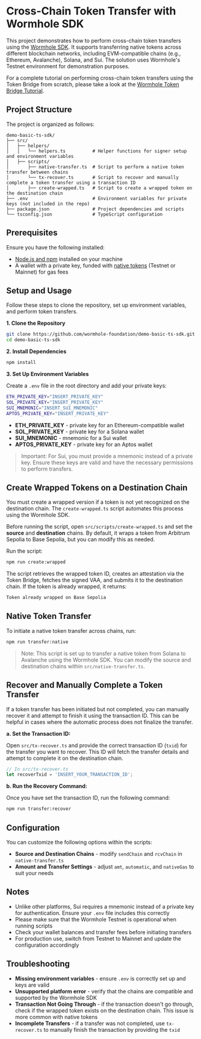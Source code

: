 # Cross-Chain Token Transfer with Wormhole SDK

This project demonstrates how to perform cross-chain token transfers using the [Wormhole SDK](https://github.com/wormhole-foundation/wormhole-sdk-ts). It supports transferring native tokens across different blockchain networks, including EVM-compatible chains (e.g., Ethereum, Avalanche), Solana, and Sui. The solution uses Wormhole's Testnet environment for demonstration purposes.

For a complete tutorial on performing cross-chain token transfers using the Token Bridge from scratch, please take a look at the [Wormhole Token Bridge Tutorial](https://wormhole.com/docs/tutorials/messaging/token-bridge/).

## Project Structure

The project is organized as follows:

```plaintext
demo-basic-ts-sdk/
├── src/
│   ├── helpers/
│   │   └── helpers.ts          # Helper functions for signer setup and environment variables
│   ├── scripts/
│       ├── native-transfer.ts  # Script to perform a native token transfer between chains
│       └── tx-recover.ts       # Script to recover and manually complete a token transfer using a transaction ID
│       ├── create-wrapped.ts   # Script to create a wrapped token on the destination chain
├── .env                        # Environment variables for private keys (not included in the repo)
├── package.json                # Project dependencies and scripts
└── tsconfig.json               # TypeScript configuration
```

## Prerequisites

Ensure you have the following installed:

- [Node.js and npm](https://docs.npmjs.com/downloading-and-installing-node-js-and-npm) installed on your machine
- A wallet with a private key, funded with [native tokens](https://faucets.chain.link/) (Testnet or Mainnet) for gas fees

## Setup and Usage

Follow these steps to clone the repository, set up environment variables, and perform token transfers.

**1. Clone the Repository**

```bash
git clone https://github.com/wormhole-foundation/demo-basic-ts-sdk.git
cd demo-basic-ts-sdk
```

**2. Install Dependencies**

```bash
npm install
```

**3. Set Up Environment Variables**

Create a `.env` file in the root directory and add your private keys:

```bash
ETH_PRIVATE_KEY="INSERT_PRIVATE_KEY"
SOL_PRIVATE_KEY="INSERT_PRIVATE_KEY"
SUI_MNEMONIC="INSERT_SUI_MNEMONIC"
APTOS_PRIVATE_KEY="INSERT_PRIVATE_KEY"
```

- **ETH_PRIVATE_KEY** - private key for an Ethereum-compatible wallet
- **SOL_PRIVATE_KEY** - private key for a Solana wallet
- **SUI_MNEMONIC** - mnemonic for a Sui wallet
- **APTOS_PRIVATE_KEY** - private key for an Aptos wallet

> Important: For Sui, you must provide a mnemonic instead of a private key. Ensure these keys are valid and have the necessary permissions to perform transfers.

## Create Wrapped Tokens on a Destination Chain

You must create a wrapped version if a token is not yet recognized on the destination chain. The `create-wrapped.ts` script automates this process using the Wormhole SDK.

Before running the script, open `src/scripts/create-wrapped.ts` and set the **source** and **destination** chains. By default, it wraps a token from Arbitrum Sepolia to Base Sepolia, but you can modify this as needed.

Run the script:

```bash
npm run create:wrapped
```

The script retrieves the wrapped token ID, creates an attestation via the Token Bridge, fetches the signed VAA, and submits it to the destination chain. If the token is already wrapped, it returns:

```bash
Token already wrapped on Base Sepolia
```

## Native Token Transfer

To initiate a native token transfer across chains, run:

```bash
npm run transfer:native
```

> Note: This script is set up to transfer a native token from Solana to Avalanche using the Wormhole SDK. You can modify the source and destination chains within `src/native-transfer.ts`.

## Recover and Manually Complete a Token Transfer

If a token transfer has been initiated but not completed, you can manually recover it and attempt to finish it using the transaction ID. This can be helpful in cases where the automatic process does not finalize the transfer.

**a. Set the Transaction ID:**

Open `src/tx-recover.ts` and provide the correct transaction ID (`txid`) for the transfer you want to recover. This ID will fetch the transfer details and attempt to complete it on the destination chain.

```typescript
// In src/tx-recover.ts
let recoverTxid = 'INSERT_YOUR_TRANSACTION_ID';
```

**b. Run the Recovery Command:**

Once you have set the transaction ID, run the following command:

```bash
npm run transfer:recover
```

## Configuration

You can customize the following options within the scripts:

- **Source and Destination Chains** - modify `sendChain` and `rcvChain` in `native-transfer.ts`
- **Amount and Transfer Settings** - adjust `amt`, `automatic`, and `nativeGas` to suit your needs

## Notes

- Unlike other platforms, Sui requires a mnemonic instead of a private key for authentication. Ensure your `.env` file includes this correctly
- Please make sure that the Wormhole Testnet is operational when running scripts
- Check your wallet balances and transfer fees before initiating transfers
- For production use, switch from Testnet to Mainnet and update the configuration accordingly

## Troubleshooting

- **Missing environment variables** - ensure `.env` is correctly set up and keys are valid
- **Unsupported platform error** - verify that the chains are compatible and supported by the Wormhole SDK
- **Transaction Not Going Through** - if the transaction doesn't go through, check if the wrapped token exists on the destination chain. This issue is more common with native tokens
- **Incomplete Transfers** - if a transfer was not completed, use `tx-recover.ts` to manually finish the transaction by providing the `txid`
